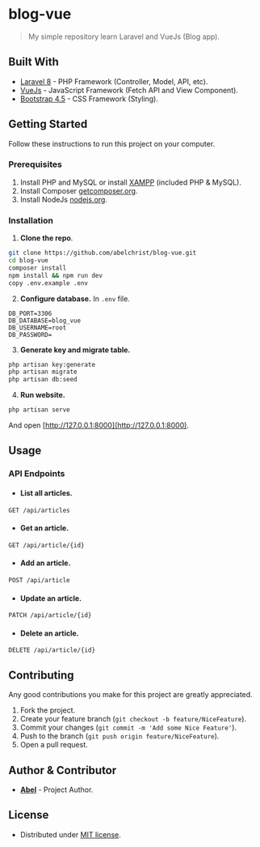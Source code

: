 # blog-vue
> My simple repository learn Laravel and VueJs (Blog app).

## Built With
- [Laravel 8](https://laravel.com/) - PHP Framework (Controller, Model, API, etc).
- [VueJs](https://vuejs.org/) - JavaScript Framework (Fetch API and View Component).
- [Bootstrap 4.5](https://getbootstrap.com) - CSS Framework (Styling).

## Getting Started
Follow these instructions to run this project on your computer.

### Prerequisites
1. Install PHP and MySQL or install [XAMPP](https://www.apachefriends.org/download.html) (included PHP & MySQL).
2. Install Composer [getcomposer.org](https://getcomposer.org/download/).
3. Install NodeJs [nodejs.org](https://nodejs.org/en/).

### Installation

1. **Clone the repo**.
```bash
git clone https://github.com/abelchrist/blog-vue.git
cd blog-vue
composer install
npm install && npm run dev
copy .env.example .env
```

2. **Configure database.** In ```.env``` file.
```
DB_PORT=3306
DB_DATABASE=blog_vue
DB_USERNAME=root
DB_PASSWORD=
```

3. **Generate key and migrate table.**
```bash
php artisan key:generate
php artisan migrate
php artisan db:seed
```

4. **Run website.**
```bash
php artisan serve
```
And open [http://127.0.0.1:8000](http://127.0.0.1:8000).

## Usage


### API Endpoints

- #### List all articles.
```
GET /api/articles
```

- #### Get an article.
```
GET /api/article/{id}
```

- #### Add an article.
```
POST /api/article
```

- #### Update an article.
```
PATCH /api/article/{id}
```

- #### Delete an article.
```
DELETE /api/article/{id}
```

## Contributing
Any good contributions you make for this project are greatly appreciated.
1. Fork the project.
2. Create your feature branch (```git checkout -b feature/NiceFeature```).
3. Commit your changes (```git commit -m 'Add some Nice Feature'```).
4. Push to the branch (```git push origin feature/NiceFeature```).
5. Open a pull request.

## Author & Contributor
- **[Abel](https://github.com/AbelChrist)** - Project Author.

## License
- Distributed under [MIT license](https://opensource.org/licenses/MIT).
